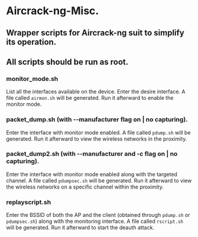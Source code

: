 # Aircrack-ng-Misc.
## Wrapper scripts for Aircrack-ng suit to simplify its operation. 
## All scripts should be run as root.

### monitor_mode.sh
List all the interfaces available on the device. Enter the desire interface. A file called `airmon.sh` will be generated. Run it afterward to enable the monitor mode.
### packet_dump.sh (with --manufacturer flag on | no capturing).
Enter the interface with monitor mode enabled. A file called `pdump.sh` will be generated. Run it afterward to view the wireless networks in the proximity.
### packet_dump2.sh (with --manufacturer and -c flag on | no capturing).
Enter the interface with monitor mode enabled along with the targeted channel. A file called `pdumpsec.sh` will be generated. Run it afterward to view the wireless networks on a specific channel within the proximity.
### replayscript.sh
Enter the BSSID of both the AP and the client (obtained through `pdump.sh` or `pdumpsec.sh`) along with the monitoring interface. A file called `rscript.sh` will be generated. Run it afterward to start the deauth attack.

